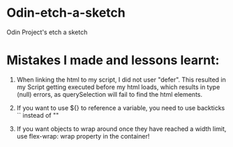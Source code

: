 # Odin-etch-a-sketch
Odin Project's etch a sketch

# Mistakes I made and lessons learnt:

1. When linking the html to my script, I did not user "defer". This resulted in my Script getting executed before my html loads, which results in type (null) errors, as querySelection will fail to find the html elements. 

2. If you want to use ${} to reference a variable, you need to use backticks `` instead of ""

3. If you want objects to wrap around once they have reached a width limit, use flex-wrap: wrap property in the container!